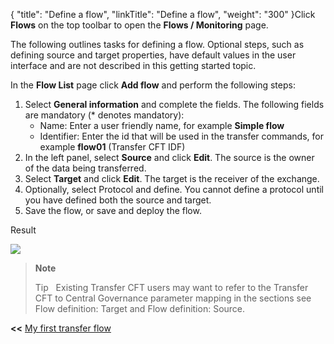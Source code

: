 {
    "title": "Define a flow",
    "linkTitle": "Define a flow",
    "weight": "300"
}Click **Flows** on the top toolbar to open the **Flows / Monitoring** page.

The following outlines tasks for defining a flow. Optional steps, such as defining source and target properties, have default values in the user interface and are not described in this getting started topic.

In the **Flow List** page click **Add flow** and perform the following steps:

1.  Select **General information** and complete the fields. The following fields are mandatory (\* denotes mandatory):
    -   Name: Enter a user friendly name, for example **Simple flow**
    -   Identifier: Enter the id that will be used in the transfer commands, for example **flow01** (Transfer CFT IDF)
2.  In the left panel, select **Source** and click **Edit**.  The source is the owner of the data being transferred.
3.  Select **Target** and click **Edit**. The target is the receiver of the exchange.
4.  Optionally, select Protocol and define. You cannot define a protocol until you have defined both the source and target.
5.  Save the flow, or save and deploy the flow.

Result

<img src="/Images/TransferCFT/new_flow_cg_w_store.png" class="maxWidth" />

> **Note**
>
> Tip  
> Existing Transfer CFT users may want to refer to the Transfer CFT to Central Governance parameter mapping in the sections see Flow definition: Target and Flow definition: Source.

**&lt;&lt;** <a href="../../" class="bold_in_para MCXref xref xrefbold_in_para">My first transfer flow</a>
